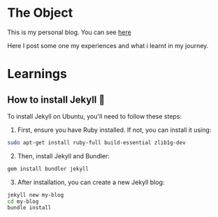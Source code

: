# The Object

This is my personal blog. You can see [here](https://ds-meena.github.io/)

Here I post some one my experiences and what i learnt in my journey.


# Learnings

## How to install Jekyll 🎃

To install Jekyll on Ubuntu, you'll need to follow these steps:

1. First, ensure you have Ruby  installed. If not, you can install it using:

```bash
sudo apt-get install ruby-full build-essential zlib1g-dev
```

2. Then, install Jekyll and Bundler:

```bash
gem install bundler jekyll
```

3. After installation, you can create a new Jekyll blog:

```bash
jekyll new my-blog
cd my-blog
bundle install
```
